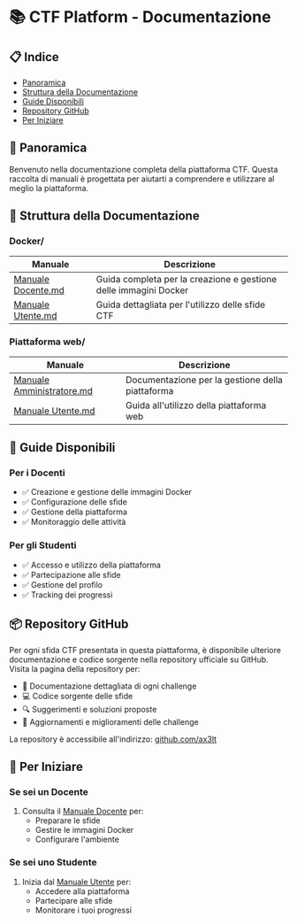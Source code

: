 # 📚 CTF Platform - Documentazione

## 📋 Indice
- [Panoramica](#panoramica)
- [Struttura della Documentazione](#struttura-della-documentazione)
- [Guide Disponibili](#guide-disponibili)
- [Repository GitHub](#repository-github)
- [Per Iniziare](#per-iniziare)

## 🎯 Panoramica
Benvenuto nella documentazione completa della piattaforma CTF. Questa raccolta di manuali è progettata per aiutarti a comprendere e utilizzare al meglio la piattaforma.

## 📂 Struttura della Documentazione

### Docker/
| Manuale | Descrizione |
|---------|-------------|
| [Manuale Docente.md](Docker/Manuale%20Docente.md) | Guida completa per la creazione e gestione delle immagini Docker |
| [Manuale Utente.md](Docker/Manuale%20Utente.md) | Guida dettagliata per l'utilizzo delle sfide CTF |

### Piattaforma web/
| Manuale | Descrizione |
|---------|-------------|
| [Manuale Amministratore.md](Piattaforma%20web/Manuale%20Amministratore.md) | Documentazione per la gestione della piattaforma |
| [Manuale Utente.md](Piattaforma%20web/Manuale%20Utente.md) | Guida all'utilizzo della piattaforma web |

## 📖 Guide Disponibili

### Per i Docenti
- ✅ Creazione e gestione delle immagini Docker
- ✅ Configurazione delle sfide
- ✅ Gestione della piattaforma
- ✅ Monitoraggio delle attività

### Per gli Studenti
- ✅ Accesso e utilizzo della piattaforma
- ✅ Partecipazione alle sfide
- ✅ Gestione del profilo
- ✅ Tracking dei progressi

## 📦 Repository GitHub
Per ogni sfida CTF presentata in questa piattaforma, è disponibile ulteriore documentazione e codice sorgente nella repository ufficiale su GitHub. Visita la pagina della repository per:

- 📑 Documentazione dettagliata di ogni challenge
- 💻 Codice sorgente delle sfide
- 🔍 Suggerimenti e soluzioni proposte
- 🚀 Aggiornamenti e miglioramenti delle challenge

La repository è accessibile all'indirizzo: [github.com/ax3lt](https://github.com/ax3lt/CTFChallenges)

## 🚀 Per Iniziare

### Se sei un Docente
1. Consulta il [Manuale Docente](Docker/Manuale%20Docente.md) per:
   - Preparare le sfide
   - Gestire le immagini Docker
   - Configurare l'ambiente

### Se sei uno Studente
1. Inizia dal [Manuale Utente](Piattaforma%20web/Manuale%20Utente.md) per:
   - Accedere alla piattaforma
   - Partecipare alle sfide
   - Monitorare i tuoi progressi 